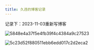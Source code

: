 ```yaml
---
title: 久违的博客记录
---
```


记录下：2023-11-03重新写博客

![5848e4a37f5e4fb39f4c4384a9c27523](https://tuchuang.junsen.online//i/2023/11/14/retmd0-1.jpg)

![5c23d52f880511ebb6edd017c2d2eca2](https://tuchuang.junsen.online//i/2023/11/14/sjxupp-1.jpg)